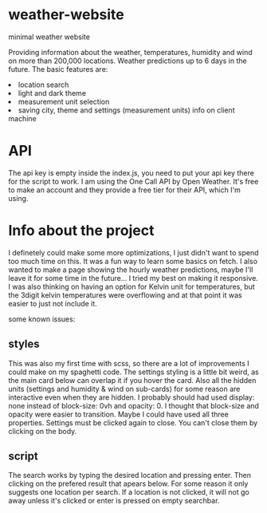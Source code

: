# weather-website
minimal weather website

Providing information about the weather, temperatures, humidity and wind on more than 200,000 locations. Weather predictions up to 6 days in the future. 
The basic features are: 

<li>location search</li>
<li>light and dark theme</li>
<li>measurement unit selection</li>
<li>saving city, theme and settings (measurement units) info on client machine</li>

<h1>API</h1>
The api key is empty inside the index.js, you need to put your api key there for the script to work.
I am using the One Call API by Open Weather. It's free to make an account and they provide a free tier for their API, which I'm using.

<h1>Info about the project</h1>
I definetely could make some more optimizations, I just didn't want to spend too much time on this.
It was a fun way to learn some basics on fetch. 
I also wanted to make a page showing the hourly weather predictions, maybe I'll leave it for some time in the future...
I tried my best on making it responsive. 
I was also thinking on having an option for Kelvin unit for temperatures, but the 3digit kelvin temperatures were overflowing and 
at that point it was easier to just not include it.

some known issues:

<h2>styles</h2>
This was also my first time with scss, so there are a lot of improvements I could make on my spaghetti code.
The settings styling is a little bit weird, as the main card below can overlap it if you hover the card.
Also all the hidden units (settings and humidity & wind on sub-cards) for some reason are interactive even when 
they are hidden. I probably should had used display: none instead of block-size: 0vh and opacity: 0. I thought
that block-size and opacity were easier to transition. Maybe I could have used all three properties.
Settings must be clicked again to close. You can't close them by clicking on the body.

<h2>script</h2>
The search works by typing the desired location and pressing enter. Then clicking on the prefered result that apears below. 
For some reason it only suggests one location per search. If a location is not clicked, it will not go away unless it's 
clicked or enter is pressed on empty searchbar.


